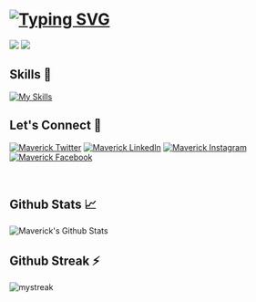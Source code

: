 # [![Typing SVG](https://readme-typing-svg.herokuapp.com/?lines=Hi!+👋+I'm+Sahil+Chahal+💻;I+am+a+Full+Stack+Web+Developer+⚡)](https://git.io/typing-svg)

[![](https://komarev.com/ghpvc/?username=chahal26&color=blue&label=Profile%20Views)](https://github.com/chahal26)
[![](https://img.shields.io/github/followers/chahal26?label=GitHub%20Followers)](https://github.com/chahal26)

## Skills 🎯

[![My Skills](https://skillicons.dev/icons?i=php,js,ts,laravel,wordpress,angular,react,redux,nextjs,jquery,html,css,bootstrap,materialui,mongodb,mysql,git,docker,nginx,linux,aws,azure&perline=11)](https://github.com/chahal26)

## Let's Connect 🔗 

<a href="https://twitter.com/devsahilchahal" target="_blank"><img src="https://img.shields.io/badge/Twitter-%231877F2.svg?&style=flat-square&logo=twitter&logoColor=white" alt=" Maverick Twitter"></a>
<a href="https://www.linkedin.com/in/sahil-chahal-2729b7217/" target="_blank"><img src="https://img.shields.io/badge/LinkedIn-%230077B5.svg?&style=flat-square&logo=linkedin&logoColor=white" alt="Maverick LinkedIn"></a>
<a href="https://www.instagram.com/__chahal_01/" target="_blank"><img src="https://img.shields.io/badge/Instagram-%23E4405F.svg?&style=flat-square&logo=instagram&logoColor=white" alt="Maverick Instagram"></a>
<a href="https://www.facebook.com/sahil.chahal.3572" target="_blank"><img src="https://img.shields.io/badge/Facebook-%231877F2.svg?&style=flat-square&logo=facebook&logoColor=white" alt=" Maverick Facebook"></a>


<br>

## Github Stats 📈

![Maverick's Github Stats](https://github-readme-stats.vercel.app/api?username=chahal26&include_all_commits=true&count_private=true&show_icons=true&hide=stars&theme=tokyonight)

## Github Streak ⚡

<img src="https://github-readme-streak-stats.herokuapp.com/?user=chahal26&theme=tokyonight" alt="mystreak"/>


